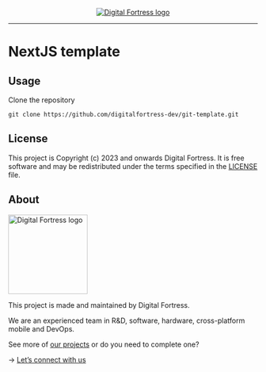<p align="center">
  <a href="https://www.digitalfortress.dev/">
    <picture>
      <source media="(prefers-color-scheme: dark)" srcset="https://okela-bucket-s3.s3.ap-southeast-1.amazonaws.com/logo/Digital+Fortress+-+Logo.png">
      <img alt="Digital Fortress logo" src="https://okela-bucket-s3.s3.ap-southeast-1.amazonaws.com/logo/Digital+Fortress+-+Logo.png">
    </picture>    
  </a>
</p>

---

# NextJS template

## Usage

Clone the repository
```
git clone https://github.com/digitalfortress-dev/git-template.git
```

## License

This project is Copyright (c) 2023 and onwards Digital Fortress. It is free software and may be redistributed under the terms specified in the [LICENSE] file.

[LICENSE]: /LICENSE

## About
<a href="https://www.digitalfortress.dev/">
  <picture>
    <source media="(prefers-color-scheme: dark)" srcset="https://okela-bucket-s3.s3.ap-southeast-1.amazonaws.com/logo/Digital+Fortress+-+Logo.png">
    <img alt="Digital Fortress logo" src="https://okela-bucket-s3.s3.ap-southeast-1.amazonaws.com/logo/Digital+Fortress+-+Logo.png" width="160">
  </picture>
</a>

This project is made and maintained by Digital Fortress.

We are an experienced team in R&D, software, hardware, cross-platform mobile and DevOps.

See more of [our projects][projects] or do you need to complete one?

-> [Let’s connect with us][website]

[projects]: https://github.com/digitalfortress-dev
[website]: https://www.digitalfortress.dev
